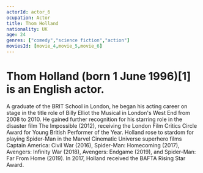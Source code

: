 ```yaml
---
actorId: actor_6
ocupation: Actor
title: Thom Holland
nationality: UK
age: 24
genres: ["comedy","science fiction","action"]
moviesId: [movie_4,movie_5,movie_6]
---
```


# Thom Holland (born 1 June 1996)[1] is an English actor.
A graduate of the BRIT School in London, he began his acting career on stage in the title role of Billy Elliot the Musical in London's West End from 2008 to 2010. He gained further recognition for his starring role in the disaster film The Impossible (2012), receiving the London Film Critics Circle Award for Young British Performer of the Year.
Holland rose to stardom for playing Spider-Man in the Marvel Cinematic Universe superhero films Captain America: Civil War (2016), Spider-Man: Homecoming (2017), Avengers: Infinity War (2018), Avengers: Endgame (2019), and Spider-Man: Far From Home (2019).
In 2017, Holland received the BAFTA Rising Star Award.
